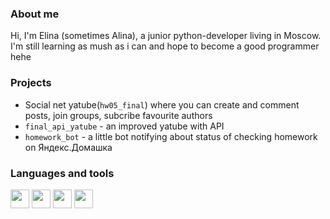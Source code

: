 ### About me
Hi, I'm Elina (sometimes Alina), a junior python-developer living in Moscow. I'm still learning as mush as i can 
and hope to become a good programmer hehe

### Projects
* Social net yatube(```hw05_final```) where you can create and comment posts, join groups, subcribe favourite authors
* ```final_api_yatube``` - an improved yatube with API
* ```homework_bot``` - a little bot notifying about status of checking homework on Яндекс.Домашка

### Languages and tools
<img height="30" widht="30" src="https://cdn.jsdelivr.net/gh/devicons/devicon/icons/python/python-original-wordmark.svg" /> <img height="30" widht="30" src="https://cdn.jsdelivr.net/gh/devicons/devicon/icons/django/django-plain.svg" />  <img widht="30" height="30" src="https://cdn.jsdelivr.net/gh/devicons/devicon/icons/docker/docker-plain-wordmark.svg" /> <img height="30" widht="30" src="https://cdn.jsdelivr.net/gh/devicons/devicon/icons/vscode/vscode-original.svg" /> 
          
          
          
          
          
